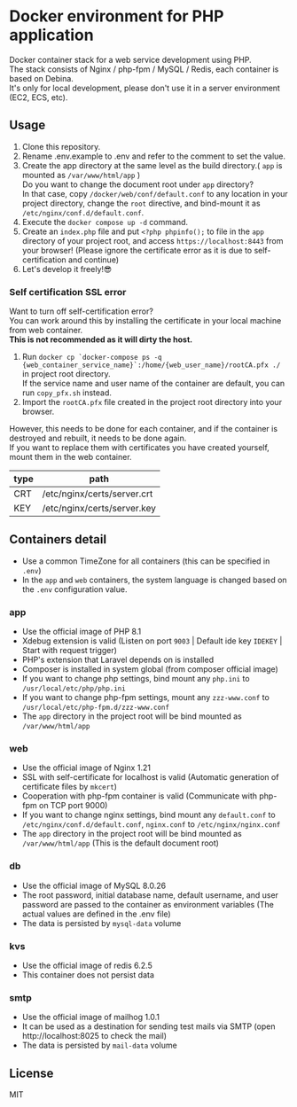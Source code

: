 # Docker environment for PHP application

Docker container stack for a web service development using PHP.  
The stack consists of Nginx / php-fpm / MySQL / Redis, each container is based on Debina.  
It's only for local development, please don't use it in a server environment (EC2, ECS, etc).

## Usage

1. Clone this repository.
2. Rename .env.example to .env and refer to the comment to set the value.
3. Create the app directory at the same level as the build directory.( `app` is mounted as `/var/www/html/app` )  
Do you want to change the document root under `app` directory?  
In that case, copy `/docker/web/conf/default.conf` to any location in your project directory, change the `root` directive, and bind-mount it as `/etc/nginx/conf.d/default.conf`.
4. Execute the `docker compose up -d` command.
5. Create an `index.php` file and put `<?php phpinfo();` to file in the `app` directory of your project root, and access `https://localhost:8443` from your browser! (Please ignore the certificate error as it is due to self-certification and continue)
5. Let's develop it freely!😎

### Self certification SSL error

Want to turn off self-certification error?  
You can work around this by installing the certificate in your local machine from web container.  
**This is not recommended as it will dirty the host.**

1. Run ``docker cp `docker-compose ps -q {web_container_service_name}`:/home/{web_user_name}/rootCA.pfx ./`` in project root directory.  
   If the service name and user name of the container are default, you can run `copy_pfx.sh` instead.
2. Import the `rootCA.pfx` file created in the project root directory into your browser.

However, this needs to be done for each container, and if the container is destroyed and rebuilt, it needs to be done again.  
If you want to replace them with certificates you have created yourself, mount them in the web container.  

| type | path |
| --- | --- |
| CRT | /etc/nginx/certs/server.crt |
| KEY | /etc/nginx/certs/server.key |

## Containers detail

- Use a common TimeZone for all containers (this can be specified in `.env`)
- In the `app` and `web` containers, the system language is changed based on the `.env` configuration value.

### app
- Use the official image of PHP 8.1
- Xdebug extension is valid (Listen on port `9003` | Default ide key `IDEKEY` | Start with request trigger)
- PHP's extension that Laravel depends on is installed
- Composer is installed in system global (from composer official image)
- If you want to change php settings, bind mount any `php.ini` to `/usr/local/etc/php/php.ini`
- If you want to change php-fpm settings, mount any `zzz-www.conf` to `/usr/local/etc/php-fpm.d/zzz-www.conf`
- The `app` directory in the project root will be bind mounted as `/var/www/html/app`

### web
- Use the official image of Nginx 1.21
- SSL with self-certificate for localhost is valid (Automatic generation of certificate files by `mkcert`)
- Cooperation with php-fpm container is valid (Communicate with php-fpm on TCP port 9000)
- If you want to change nginx settings, bind mount any `default.conf` to `/etc/nginx/conf.d/default.conf`, `nginx.conf` to `/etc/nginx/nginx.conf`
- The `app` directory in the project root will be bind mounted as `/var/www/html/app` (This is the default document root)

### db
- Use the official image of MySQL 8.0.26
- The root password, initial database name, default username, and user password are passed to the container as environment variables (The actual values are defined in the .env file)
- The data is persisted by `mysql-data` volume

### kvs
- Use the official image of redis 6.2.5
- This container does not persist data

### smtp
- Use the official image of mailhog 1.0.1
- It can be used as a destination for sending test mails via SMTP (open http://localhost:8025 to check the mail)
- The data is persisted by `mail-data` volume

## License
MIT